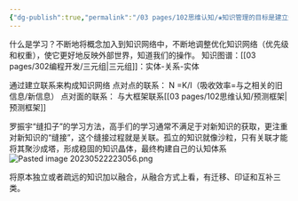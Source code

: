 ```yaml
---
{"dg-publish":true,"permalink":"/03 pages/102思维认知/❀知识管理的目标是建立知识网络/","tags":["PKM"],"created":"2024-11-30T20:43:56.582+08:00","updated":"2025-03-04T13:37:26.974+08:00"}
---
```


什么是学习？不断地将概念加入到知识网络中，不断地调整优化知识网络（优先级和权重），使它更好地反映外部世界，知道我们的操作。
知识图谱：[[03 pages/302编程开发/三元组\|三元组]]：实体-关系-实体

通过建立联系来构成知识网络
点对点的联系：
N =K/I（吸收效率=与之相关的旧信息/新信息）
点对面的联系：
与大框架联系[[03 pages/102思维认知/预测框架\|预测框架]]

罗振宇“缝扣子”的学习方法，高手们的学习通常不满足于对新知识的获取，更注重对新知识的“缝接”，这个缝接过程就是关联。孤立的知识就像沙粒，只有关联才能将其聚沙成塔，形成稳固的知识晶体，最终构建自己的认知体系
![Pasted image 20230522223056.png](/img/user/09%20settings/Z%20attachment/Pasted%20image%2020230522223056.png)

将原本独立或者疏远的知识加以融合，从融合方式上看，有迁移、印证和互补三类。